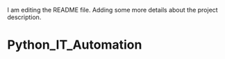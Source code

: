 I am editing the README file. Adding some more details about the project description.
# Python_IT_Automation
